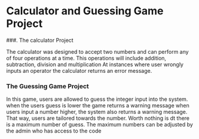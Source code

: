 # Calculator and Guessing Game Project
###. The calculator Project

The calculator was designed to accept two numbers and can perform any of four operations at a time.
This operations will include addition, subtraction, division and multiplication 
At instances where user wrongly inputs an operator the calculator returns an error message. 

### The Guessing Game Project

In this game, users are allowed to guess the integer input into the system. 
when the users guess is lower the game returns a warning message 
when users input a number higher, the system also returns a warning message.
That way, users are tailored towards the number. 
Worth nothing is dt there is a maximum number of guess. 
The maximum numbers can be adjusted by the admin who has access to the code 

